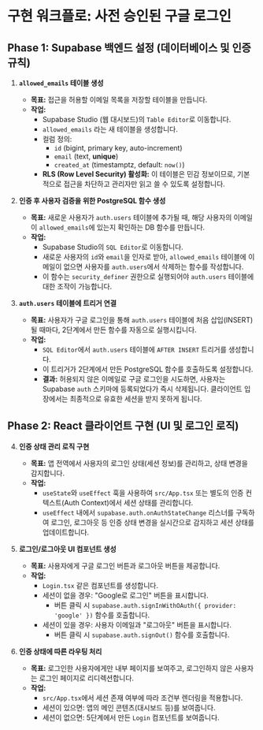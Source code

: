 # 구현 워크플로: 사전 승인된 구글 로그인

## Phase 1: Supabase 백엔드 설정 (데이터베이스 및 인증 규칙)

1.  **`allowed_emails` 테이블 생성**

    - **목표:** 접근을 허용할 이메일 목록을 저장할 테이블을 만듭니다.
    - **작업:**
      - Supabase Studio (웹 대시보드)의 `Table Editor`로 이동합니다.
      - `allowed_emails` 라는 새 테이블을 생성합니다.
      - 컬럼 정의:
        - `id` (bigint, primary key, auto-increment)
        - `email` (text, **unique**)
        - `created_at` (timestamptz, default: `now()`)
      - **RLS (Row Level Security) 활성화:** 이 테이블은 민감 정보이므로, 기본적으로 접근을 차단하고 관리자만 읽고 쓸 수 있도록 설정합니다.

2.  **인증 후 사용자 검증을 위한 PostgreSQL 함수 생성**

    - **목표:** 새로운 사용자가 `auth.users` 테이블에 추가될 때, 해당 사용자의 이메일이 `allowed_emails`에 있는지 확인하는 DB 함수를 만듭니다.
    - **작업:**
      - Supabase Studio의 `SQL Editor`로 이동합니다.
      - 새로운 사용자의 `id`와 `email`을 인자로 받아, `allowed_emails` 테이블에 이메일이 없으면 사용자를 `auth.users`에서 삭제하는 함수를 작성합니다.
      - 이 함수는 `security_definer` 권한으로 실행되어야 `auth.users` 테이블에 대한 조작이 가능합니다.

3.  **`auth.users` 테이블에 트리거 연결**
    - **목표:** 사용자가 구글 로그인을 통해 `auth.users` 테이블에 처음 삽입(INSERT)될 때마다, 2단계에서 만든 함수를 자동으로 실행시킵니다.
    - **작업:**
      - `SQL Editor`에서 `auth.users` 테이블에 `AFTER INSERT` 트리거를 생성합니다.
      - 이 트리거가 2단계에서 만든 PostgreSQL 함수를 호출하도록 설정합니다.
      - **결과:** 허용되지 않은 이메일로 구글 로그인을 시도하면, 사용자는 Supabase `auth` 스키마에 등록되었다가 즉시 삭제됩니다. 클라이언트 입장에서는 최종적으로 유효한 세션을 받지 못하게 됩니다.

## Phase 2: React 클라이언트 구현 (UI 및 로그인 로직)

4.  **인증 상태 관리 로직 구현**

    - **목표:** 앱 전역에서 사용자의 로그인 상태(세션 정보)를 관리하고, 상태 변경을 감지합니다.
    - **작업:**
      - `useState`와 `useEffect` 훅을 사용하여 `src/App.tsx` 또는 별도의 인증 컨텍스트(Auth Context)에서 세션 상태를 관리합니다.
      - `useEffect` 내에서 `supabase.auth.onAuthStateChange` 리스너를 구독하여 로그인, 로그아웃 등 인증 상태 변경을 실시간으로 감지하고 세션 상태를 업데이트합니다.

5.  **로그인/로그아웃 UI 컴포넌트 생성**

    - **목표:** 사용자에게 구글 로그인 버튼과 로그아웃 버튼을 제공합니다.
    - **작업:**
      - `Login.tsx` 같은 컴포넌트를 생성합니다.
      - 세션이 없을 경우: "Google로 로그인" 버튼을 표시합니다.
        - 버튼 클릭 시 `supabase.auth.signInWithOAuth({ provider: 'google' })` 함수를 호출합니다.
      - 세션이 있을 경우: 사용자 이메일과 "로그아웃" 버튼을 표시합니다.
        - 버튼 클릭 시 `supabase.auth.signOut()` 함수를 호출합니다.

6.  **인증 상태에 따른 라우팅 처리**
    - **목표:** 로그인한 사용자에게만 내부 페이지를 보여주고, 로그인하지 않은 사용자는 로그인 페이지로 리디렉션합니다.
    - **작업:**
      - `src/App.tsx`에서 세션 존재 여부에 따라 조건부 렌더링을 적용합니다.
      - 세션이 있으면: 앱의 메인 콘텐츠(대시보드 등)를 보여줍니다.
      - 세션이 없으면: 5단계에서 만든 `Login` 컴포넌트를 보여줍니다.
